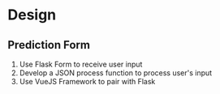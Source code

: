 # Design


## Prediction Form
1. Use Flask Form to receive user input
2. Develop a JSON process function to process user's input
3. Use VueJS Framework to pair with Flask
